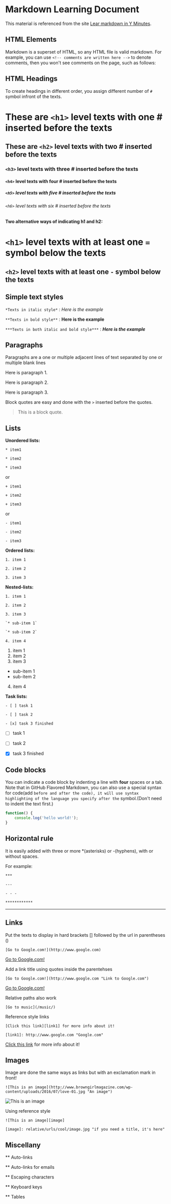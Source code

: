 # Markdown Learning Document
This material is referenced from the site [Lear markdown in Y Minutes](https://learnxinyminutes.com/docs/markdown/).

## HTML Elements
Markdown is a superset of HTML, so any HTML file is valid markdown.
For example, you can use `<!-- comments are written here -->` to denote comments, then you won't see comments on the page, such as follows:
<!-- We can use HTML elements in Markdown. So you won't see this line on the production page.-->

## HTML Headings
To create headings in different order, you assign different number of `#` symbol infront of the texts.

# These are `<h1>` level texts with one # inserted before the texts
## These are `<h2>` level texts with two # inserted before the texts
### `<h3>` level texts with three # inserted before the texts
#### `<h4>` level texts with four # inserted before the texts
##### `<h5>` level texts with five # inserted before the texts
###### `<h6>` level texts with six # inserted before the texts


**Two alternative ways of indicating h1 and h2:**

`<h1>` level texts with at least one `=` symbol below the texts
=

`<h2>` level texts with at least one `-` symbol below the texts
-

## Simple text styles
`*Texts in italic style*` : *Here is the example*

`**Texts in bold style**` : **Here is the example**

`***Texts in both italic and bold style***` : ***Here is the example***


## Paragraphs
Paragraphs are a one or multiple adjacent lines of text separated by one or multiple blank lines

Here is paragraph 1.

Here is paragraph 2.


Here is paragraph 3.


Block quotes are easy and done with the `>` inserted before the quotes.
> This is a block quote.


## Lists
**Unordered lists:**

`* item1` 

`* item2` 

`* item3`

or

`+ item1` 

`+ item2` 

`+ item3` 

or

`- item1` 

`- item2` 

`- item3` 

**Ordered lists:**

`1. item 1`

`2. item 2`

`3. item 3`

**Nested-lists:**

`1. item 1`

`2. item 2`

`3. item 3`

    `* sub-item 1`

    `* sub-item 2`
  
`4. item 4`

1. item 1
2. item 2
3. item 3
  * sub-item 1
  * sub-item 2
4. item 4


**Task lists:**

`- [ ] task 1`

`- [ ] task 2`

`- [x] task 3 finished`
  
- [ ] task 1
- [ ] task 2
- [x] task 3 finished


## Code blocks
You can indicate a code block by indenting a line with **four** spaces or a tab. 
Note that in GitHub Flavored Markdown, you can also use a special syntax for code(add ``` before and after the code),
it will use syntax highlighting of the language you specify after the ``` symbol.(Don't need
to indent the text first.)

```javascript
function() {
    console.log('hello world!');
}
```


## Horizontal rule
It is easily added with three or more *(asterisks) or -(hyphens), with or without spaces.

For example:

`***`

`---`

`- - - `

`************`    

---

## Links
Put the texts to display in hard brackets [] followed by the url in parentheses ()

`[Go to Google.com!](http://www.google.com)`

[Go to Google.com!](http://www.google.com)

Add a link title using quotes inside the parentehses

`[Go to Google.com!](http://www.google.com "Link to Google.com")`

[Go to Google.com!](http://www.google.com "Link to Google.com")

Relative paths also work

`[Go to music](/music/)`

Reference style links

`[Click this link][link1] for more info about it!`

`[link1]: http://www.google.com "Google.com"`

[Click this link][link1] for more info about it!

[link1]: http://www.google.com "Google.com"


## Images
Image are done the same ways as links but with an exclamation mark in front!

`![This is an image](http://www.browngirlmagazine.com/wp-content/uploads/2016/07/love-01.jpg "An image")`

![This is an image](http://www.browngirlmagazine.com/wp-content/uploads/2016/07/love-01.jpg "An image")

Using reference style

`![This is an image][image]`

`[image]: relative/urls/cool/image.jpg "if you need a title, it's here"`


## Miscellany
** Auto-links

** Auto-links for emails

** Escaping characters

** Keyboard keys

** Tables

